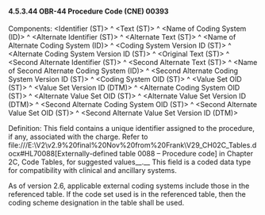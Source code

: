 #### 4.5.3.44 OBR-44 Procedure Code (CNE) 00393

Components: &lt;Identifier (ST)> ^ &lt;Text (ST)> ^ &lt;Name of Coding System (ID)> ^ &lt;Alternate Identifier (ST)> ^ &lt;Alternate Text (ST)> ^ &lt;Name of Alternate Coding System (ID)> ^ &lt;Coding System Version ID (ST)> ^ &lt;Alternate Coding System Version ID (ST)> ^ &lt;Original Text (ST)> ^ &lt;Second Alternate Identifier (ST)> ^ &lt;Second Alternate Text (ST)> ^ &lt;Name of Second Alternate Coding System (ID)> ^ &lt;Second Alternate Coding System Version ID (ST)> ^ &lt;Coding System OID (ST)> ^ &lt;Value Set OID (ST)> ^ &lt;Value Set Version ID (DTM)> ^ &lt;Alternate Coding System OID (ST)> ^ &lt;Alternate Value Set OID (ST)> ^ &lt;Alternate Value Set Version ID (DTM)> ^ &lt;Second Alternate Coding System OID (ST)> ^ &lt;Second Alternate Value Set OID (ST)> ^ &lt;Second Alternate Value Set Version ID (DTM)>

Definition: This field contains a unique identifier assigned to the procedure, if any, associated with the charge. Refer to file:///E:\V2\v2.9%20final%20Nov%20from%20Frank\V29_CH02C_Tables.docx#HL70088[Externally-defined table 0088 – Procedure code] in Chapter 2C, Code Tables, for suggested values__.__ This field is a coded data type for compatibility with clinical and ancillary systems.

As of version 2.6, applicable external coding systems include those in the referenced table. If the code set used is in the referenced table, then the coding scheme designation in the table shall be used.
